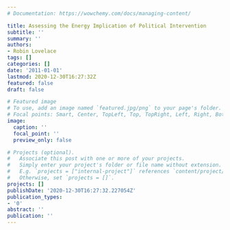 ```yaml
---
# Documentation: https://wowchemy.com/docs/managing-content/

title: Assessing the Energy Implication of Political Intervention
subtitle: ''
summary: ''
authors:
- Robin Lovelace
tags: []
categories: []
date: '2011-01-01'
lastmod: 2020-12-30T16:27:32Z
featured: false
draft: false

# Featured image
# To use, add an image named `featured.jpg/png` to your page's folder.
# Focal points: Smart, Center, TopLeft, Top, TopRight, Left, Right, BottomLeft, Bottom, BottomRight.
image:
  caption: ''
  focal_point: ''
  preview_only: false

# Projects (optional).
#   Associate this post with one or more of your projects.
#   Simply enter your project's folder or file name without extension.
#   E.g. `projects = ["internal-project"]` references `content/project/deep-learning/index.md`.
#   Otherwise, set `projects = []`.
projects: []
publishDate: '2020-12-30T16:27:32.227054Z'
publication_types:
- '0'
abstract: ''
publication: ''
---
```


